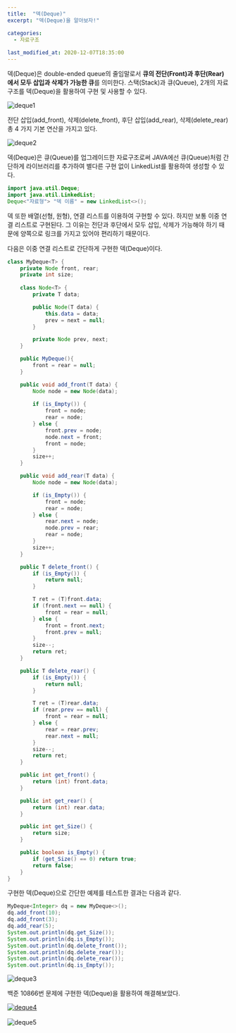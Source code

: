 ```yaml
---
title:  "덱(Deque)"
excerpt: "덱(Deque)을 알아보자!"

categories:
  - 자료구조
  
last_modified_at: 2020-12-07T18:35:00
---
```


덱(Deque)은 double-ended queue의 줄임말로서 **큐의 전단(Front)과 후단(Rear)에서 모두 삽입과 삭제가 가능한 큐**를 의미한다. 스택(Stack)과 큐(Queue), 2개의 자료구조를 덱(Deque)을 활용하여 구현 및 사용할 수 있다.

![deque1](https://user-images.githubusercontent.com/53072057/103060630-2b8a1480-45ec-11eb-8d8b-b1f2fe3c7233.JPG)  

전단 삽입(add_front), 삭제(delete_front), 후단 삽입(add_rear), 삭제(delete_rear) 총 4 가지 기본 연산을 가지고 있다.

![deque2](https://user-images.githubusercontent.com/53072057/103060631-2cbb4180-45ec-11eb-9853-0e5363a6277f.JPG)  

덱(Deque)은 큐(Queue)를 업그레이드한 자료구조로써 JAVA에선 큐(Queue)처럼 간단하게 라이브러리를 추가하여 별다른 구현 없이 LinkedList를 활용하여 생성할 수 있다.

```java
import java.util.Deque;
import java.util.LinkedList;
Deque<"자료형"> "덱 이름" = new LinkedList<>();
```

덱 또한 배열(선형, 원형), 연결 리스트를 이용하여 구현할 수 있다. 하지만 보통 이중 연결 리스트로 구현된다. 그 이유는 전단과 후단에서 모두 삽입, 삭제가 가능해야 하기 때문에 양쪽으로 링크를 가지고 있어야 편리하기 때문이다.  

다음은 이중 연결 리스트로 간단하게 구현한 덱(Deque)이다.

```java
class MyDeque<T> {
	private Node front, rear;
	private int size;
	
	class Node<T> {
		private T data;

		public Node(T data) {
			this.data = data;
			prev = next = null;
		}

		private Node prev, next;
	}

	public MyDeque(){
		front = rear = null;
	}

	public void add_front(T data) {
		Node node = new Node(data);
		
		if (is_Empty()) {
			front = node;
			rear = node;
		} else {
			front.prev = node;
			node.next = front;
			front = node;
		}
		size++;
	}

	public void add_rear(T data) {
		Node node = new Node(data);

		if (is_Empty()) {
			front = node;
			rear = node;
		} else {
			rear.next = node;
			node.prev = rear;
			rear = node;
		}
		size++;
	}

	public T delete_front() {
		if (is_Empty()) {
			return null;
		}

		T ret = (T)front.data;
		if (front.next == null) {
			front = rear = null;
		} else {
			front = front.next;
			front.prev = null;
		}
		size--;
		return ret;
	}

	public T delete_rear() {
		if (is_Empty()) {
			return null;
		}

		T ret = (T)rear.data;
		if (rear.prev == null) {
			front = rear = null;
		} else {
			rear = rear.prev;
			rear.next = null;
		}
		size--;
		return ret;
	}

	public int get_front() {
		return (int) front.data;
	}

	public int get_rear() {
		return (int) rear.data;
	}

	public int get_Size() {
		return size;
	}

	public boolean is_Empty() {
		if (get_Size() == 0) return true;
		return false;
	}
}
```

구현한 덱(Deque)으로 간단한 예제를 테스트한 결과는 다음과 같다.

```java
MyDeque<Integer> dq = new MyDeque<>();
dq.add_front(10);
dq.add_front(3);
dq.add_rear(5);
System.out.println(dq.get_Size());
System.out.println(dq.is_Empty());
System.out.println(dq.delete_front());
System.out.println(dq.delete_rear());
System.out.println(dq.delete_rear());
System.out.println(dq.is_Empty());
```

![deque3](https://user-images.githubusercontent.com/53072057/103060632-2d53d800-45ec-11eb-9fd6-3806e77d534d.JPG)  

백준 10866번 문제에 구현한 덱(Deque)을 활용하여 해결해보았다.

[![deque4](https://user-images.githubusercontent.com/53072057/103060633-2d53d800-45ec-11eb-9803-86178c5f3974.JPG)](https://www.acmicpc.net/problem/10828)   
<br>
![deque5](https://user-images.githubusercontent.com/53072057/103060635-2dec6e80-45ec-11eb-8df0-de692bf520a1.JPG)